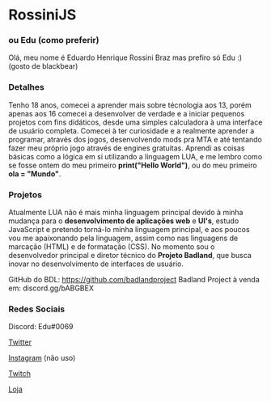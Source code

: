 # RossiniJS
### ou Edu (como preferir)

Olá, meu nome é Eduardo Henrique Rossini Braz mas prefiro só Edu :) (gosto de blackbear)

### Detalhes

Tenho 18 anos, comecei a aprender mais sobre técnologia aos 13, porém apenas aos 16 comecei a desenvolver de verdade e a iniciar pequenos projetos com fins didáticos, desde uma simples calculadora à uma interface de usuário completa.
Comecei à ter curiosidade e a realmente aprender a programar, através dos jogos, desenvolvendo mods pra MTA e até tentando fazer meu próprio jogo através de engines gratuitas. Aprendi as coisas básicas como a lógica em si utilizando a linguagem LUA, e me lembro como se fosse ontem do meu primeiro **print("Hello World")**, ou do meu primeiro **ola = "Mundo"**.

### Projetos

Atualmente LUA não é mais minha linguagem principal devido à minha mudança para o **desenvolvimento de aplicações web** e **UI's**, estudo JavaScript e pretendo torná-lo minha linguagem principal, e aos poucos vou me apaixonando pela linguagem, assim como nas linguagens de marcação (HTML) e de formatação (CSS).
No momento sou o desenvolvedor principal e diretor técnico do **Projeto Badland**, que busca inovar no desenvolvimento de interfaces de usuário.

GitHub do BDL: https://github.com/badlandproject
Badland Project à venda em: discord.gg/bABGBEX

### Redes Sociais

Discord: Edu#0069

[Twitter](https://twitter.com/eduardorssn)

[Instagram](https://instagram.com/eduardorssn) (não uso)

[Twitch](https://twitch.tv/rossinijs)

[Loja](https://discord.gg/bABGBEX)




<!--
**RossiniJS/rossinijs** is a ✨ _special_ ✨ repository because its `README.md` (this file) appears on your GitHub profile.
-->
